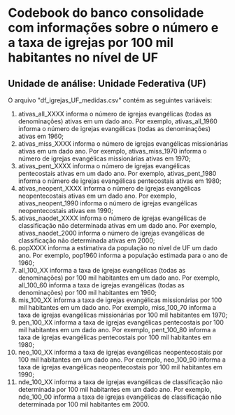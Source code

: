 # Codebook do banco consolidade com informações sobre o número e a taxa de igrejas por 100 mil habitantes no nível de UF

## Unidade de análise: Unidade Federativa (UF)

O arquivo "df_igrejas_UF_medidas.csv" contém as seguintes variáveis:

1. ativas_all_XXXX informa o número de igrejas evangélicas (todas as denominações) ativas em um dado ano. Por exemplo, ativas_all_1960 informa o número de igrejas evangélicas (todas as denominações) ativas em 1960; 
2. ativas_miss_XXXX informa o número de igrejas evangélicas missionárias ativas em um dado ano. Por exemplo, ativas_miss_1970 informa o número de igrejas evangélicas missionárias ativas em 1970; 
3. ativas_pent_XXXX informa o número de igrejas evangélicas pentecostais ativas em um dado ano. Por exemplo, ativas_pent_1980 informa o número de igrejas evangélicas pentecostais ativas em 1980;
4. ativas_neopent_XXXX informa o número de igrejas evangélicas neopentecostais ativas em um dado ano. Por exemplo, ativas_neopent_1990 informa o número de igrejas evangélicas neopentecostais ativas em 1990;   
5. ativas_naodet_XXXX informa o número de igrejas evangélicas de classificação não determinada ativas em um dado ano. Por exemplo, ativas_naodet_2000 informa o número de igrejas evangélicas de classificação não determinada ativas em 2000; 
6. popXXXX informa a estimativa da população no nível de UF um dado ano. Por exemplo, pop1960 informa a população estimada para o ano de 1960;
7. all_100_XX informa a taxa de igrejas evangélicas (todas as denominações) por 100 mil habitantes em um dado ano. Por exemplo, all_100_60 informa a taxa de igrejas evangélicas (todas as denominações) por 100 mil habitantes em 1960;    
8. mis_100_XX informa a taxa de igrejas evangélicas missionárias por 100 mil habitantes em um dado ano. Por exemplo, miss_100_70 informa a taxa de igrejas evangélicas missionárias por 100 mil habitantes em 1970;            
9. pen_100_XX informa a taxa de igrejas evangélicas pentecostais por 100 mil habitantes em um dado ano. Por exemplo, pent_100_80 informa a taxa de igrejas evangélicas pentecostais por 100 mil habitantes em 1980;                       
10. neo_100_XX informa a taxa de igrejas evangélicas neopentecostais por 100 mil habitantes em um dado ano. Por exemplo, neo_100_90 informa a taxa de igrejas evangélicas neopentecostais por 100 mil habitantes em 1990;                               
11. nde_100_XX informa a taxa de igrejas evangélicas de classificação não determinada por 100 mil habitantes em um dado ano. Por exemplo, nde_100_00 informa a taxa de igrejas evangélicas de classificação não determinada por 100 mil habitantes em 2000.                           

